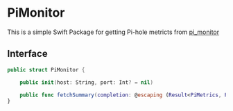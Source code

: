 # PiMonitor

This is a simple Swift Package for getting Pi-hole metricts from [pi_monitor](https://github.com/Bunn/pi_monitor)


## Interface

```swift
public struct PiMonitor {

    public init(host: String, port: Int? = nil)

    public func fetchSummary(completion: @escaping (Result<PiMetrics, PiMonitorError>) -> ())
}
```
